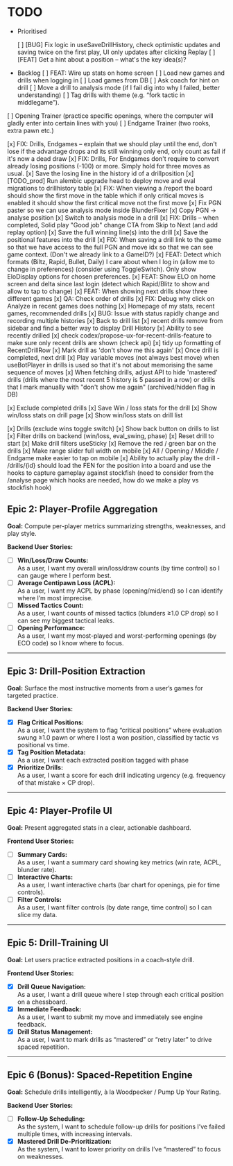 # TODO

- Prioritised

  [ ] [BUG] Fix logic in useSaveDrillHistory, check optimistic updates and saving twice on the first play, UI only updates after clicking Replay
  [ ] [FEAT] Get a hint about a position – what's the key idea(s)?

- Backlog
  [ ] FEAT: Wire up stats on home screen
  [ ] Load new games and drills when logging in
  [ ] Load games from DB
  [ ] Ask coach for hint on drill
  [ ] Move a drill to analysis mode (if I fail dig into why I failed, better understanding)
  [ ] Tag drills with theme (e.g. “fork tactic in middlegame”).

[ ] Opening Trainer (practice specific openings, where the computer will gladly enter into certain lines with you)
[ ] Endgame Trainer (two rooks, extra pawn etc.)

[x] FIX: Drills, Endgames – explain that we should play until the end, don't lose if the advantage drops and its still winning only end, only count as fail if it's now a dead draw
[x] FIX: Drills, For Endgames don't require to convert already losing positions (-100) or more. Simply hold for three moves as usual.
[x] Save the losing line in the history id of a drillposition
[x] [TODO_prod] Run alembic upgrade head to deploy move and eval migrations to drillhistory table
[x] FIX: When viewing a /report the board should show the first move in the table which if only critical moves is enabled it should show the first critical move not the first move
[x] Fix PGN paster so we can use analysis mode inside BlunderFixer
[x] Copy PGN -> analyse position
[x] Switch to analysis mode in a drill
[x] FIX: Drills – when completed, Solid play "Good job" change CTA from Skip to Next (and add replay option)
[x] Save the full winning line(s) into the drill
[x] Save the positional features into the drill
[x] FIX: When saving a drill link to the game so that we have access to the full PGN and move idx so that we can see game context. (Don't we already link to a GameID?)
[x] FEAT: Detect which formats (Biltz, Rapid, Bullet, Daily) I care about when I log in (allow me to change in preferences) (consider using ToggleSwitch). Only show EloDisplay options for chosen preferences.
[x] FEAT: Show ELO on home screen and delta since last login (detect which Rapid/Blitz to show and allow to tap to change)
[x] FEAT: When showing next drills show three different games
[x] QA: Check order of drills
[x] FIX: Debug why click on Analyze in recent games does nothing
[x] Homepage of my stats, recent games, recommended drills
[x] BUG: Issue with status rapidly change and recording multiple histories
[x] Back to drill list
[x] recent drills remove from sidebar and find a better way to display Drill History
[x] Ability to see recently drilled
[x] check codex/propose-ux-for-recent-drills-feature to make sure only recent drills are shown (check api)
[x] tidy up formatting of RecentDrillRow
[x] Mark drill as 'don't show me this again'
[x] Once drill is completed, next drill
[x] Play variable moves (not always best move) when useBotPlayer in drills is used so that it's not about memorising the same sequence of moves
[x] When fetching drills, adjust API to hide 'mastered' drills (drills where the most recent 5 history is 5 passed in a row) or drills that I mark manually with "don't show me again" (archived/hidden flag in DB)

[x] Exclude completed drills
[x] Save Win / loss stats for the drill
[x] Show win/loss stats on drill page
[x] Show win/loss stats on drill list

[x] Drills (exclude wins toggle switch)
[x] Show back button on drills to list
[x] Filter drills on backend (win/loss, eval_swing, phase)
[x] Reset drill to start
[x] Make drill filters useSticky
[x] Remove the red / green bar on the drills
[x] Make range slider full width on mobile
[x] All / Opening / Middle / Endgame make easier to tap on mobile
[x] Ability to actually play the drill - /drills/{id} should load the FEN for the position into a board and use the hooks to capture gameplay against stockfish (need to consider from the /analyse page which hooks are needed, how do we make a play vs stockfish hook)

## Epic 2: Player-Profile Aggregation

**Goal:** Compute per-player metrics summarizing strengths, weaknesses, and play style.

**Backend User Stories:**

- [ ] **Win/Loss/Draw Counts:**  
       As a user, I want my overall win/loss/draw counts (by time control) so I can gauge where I perform best.
- [ ] **Average Centipawn Loss (ACPL):**  
       As a user, I want my ACPL by phase (opening/mid/end) so I can identify where I’m most imprecise.
- [ ] **Missed Tactics Count:**  
       As a user, I want counts of missed tactics (blunders ≥1.0 CP drop) so I can see my biggest tactical leaks.
- [ ] **Opening Performance:**  
       As a user, I want my most-played and worst-performing openings (by ECO code) so I know where to focus.

---

## Epic 3: Drill-Position Extraction

**Goal:** Surface the most instructive moments from a user’s games for targeted practice.

**Backend User Stories:**

- [x] **Flag Critical Positions:**  
       As a user, I want the system to flag “critical positions” where evaluation swung ≥1.0 pawn or where I lost a won position, classified by tactic vs positional vs time.
- [x] **Tag Position Metadata:**  
       As a user, I want each extracted position tagged with phase
- [x] **Prioritize Drills:**  
       As a user, I want a score for each drill indicating urgency (e.g. frequency of that mistake × CP drop).

---

## Epic 4: Player-Profile UI

**Goal:** Present aggregated stats in a clear, actionable dashboard.

**Frontend User Stories:**

- [ ] **Summary Cards:**  
       As a user, I want a summary card showing key metrics (win rate, ACPL, blunder rate).
- [ ] **Interactive Charts:**  
       As a user, I want interactive charts (bar chart for openings, pie for time controls).
- [ ] **Filter Controls:**  
       As a user, I want filter controls (by date range, time control) so I can slice my data.

---

## Epic 5: Drill-Training UI

**Goal:** Let users practice extracted positions in a coach-style drill.

**Frontend User Stories:**

- [x] **Drill Queue Navigation:**  
       As a user, I want a drill queue where I step through each critical position on a chessboard.
- [x] **Immediate Feedback:**  
       As a user, I want to submit my move and immediately see engine feedback.
- [x] **Drill Status Management:**  
       As a user, I want to mark drills as “mastered” or “retry later” to drive spaced repetition.

---

## Epic 6 (Bonus): Spaced-Repetition Engine

**Goal:** Schedule drills intelligently, à la Woodpecker / Pump Up Your Rating.

**Backend User Stories:**

- [ ] **Follow-Up Scheduling:**  
       As the system, I want to schedule follow-up drills for positions I’ve failed multiple times, with increasing intervals.
- [x] **Mastered Drill De-Prioritization:**  
       As the system, I want to lower priority on drills I’ve “mastered” to focus on weaknesses.
